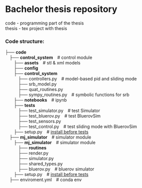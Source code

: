 # Bachelor thesis repository

code - programming part of the thesis\
thesis - tex project with thesis

### Code structure:

├── **code** \
&emsp;├── **control_system**&emsp;# control module\
&emsp;&emsp;├── **assets**&emsp;# stl & xml models\
&emsp;&emsp;├── **config**&emsp;\
&emsp;&emsp;├── **control_system**\
&emsp;&emsp;&emsp;├── controllers.py&emsp;# model-based pid and sliding mode\
&emsp;&emsp;&emsp;├── srb_model.py\
&emsp;&emsp;&emsp;├── quat_routines.py\
&emsp;&emsp;&emsp;├── sympy_routines.py&emsp;# symbolic functions for srb\
&emsp;&emsp;├── **notebooks**&emsp;# ipynb\
&emsp;&emsp;├── **tests**\
&emsp;&emsp;&emsp;├── test_simulator.py&emsp;# test Simulator\
&emsp;&emsp;&emsp;├── test_bluerov.py&emsp;# test BluerovSim\
&emsp;&emsp;&emsp;├── test_sensors.py\
&emsp;&emsp;&emsp;├── test_control.py&emsp;# test sliding mode with BluerovSim\
&emsp;&emsp;├── setup.py&emsp;# <u>install before tests</u>\
&emsp;├── **mj_simulator**&emsp;# simulator module\
&emsp;&emsp;├── **mj_simulator**&emsp;# simulator module\
&emsp;&emsp;&emsp;├── **routines**\
&emsp;&emsp;&emsp;├── render.py\
&emsp;&emsp;&emsp;├── simulator.py\
&emsp;&emsp;&emsp;├── shared_types.py\
&emsp;&emsp;&emsp;├── bluerov.py&emsp;# bluerov simulator\
&emsp;&emsp;├── setup.py&emsp;# <u>install before tests</u>\
&emsp;├── enviroment.yml&emsp;# conda env